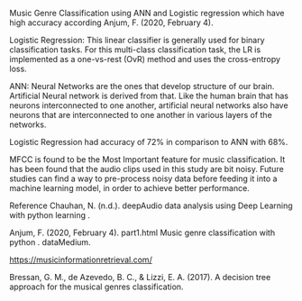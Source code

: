 Music Genre Classification using ANN and Logistic regression which have high accuracy according Anjum, F. (2020, February 4). 

Logistic Regression: This linear classifier is generally used for binary classification tasks. For this multi-class classification task, the LR is implemented as a one-vs-rest (OvR) method and uses the cross-entropy loss. 

ANN: Neural Networks are the ones that develop structure of our brain. Artificial Neural network is derived from that. Like the human brain that has neurons interconnected to one another, artificial neural networks also have neurons that are interconnected to one another in various layers of the networks. 

Logistic Regression had accuracy of 72% in comparison to ANN with 68%.

MFCC is found to be the Most Important feature for music classification. It has been found that the audio clips used in this study are bit noisy. Future studies can find a way to pre-process noisy data before feeding it into a machine learning model, in order to achieve better performance.

Reference
Chauhan, N. (n.d.). deepAudio data analysis using Deep Learning with python learning . 

Anjum, F. (2020, February 4). part1.html Music genre classification with python . dataMedium. 

https://musicinformationretrieval.com/ 

Bressan, G. M., de Azevedo, B. C., & Lizzi, E. A. (2017). A decision tree approach for the musical genres classification. 

